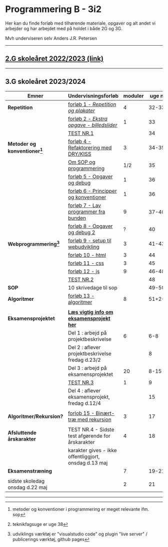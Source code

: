 # Programmering B - 3i2

Her kan du finde forløb med tilhørende materiale, opgaver og alt andet vi arbejder og har arbejdet med på holdet i både 2G og 3G.

Mvh underviseren selv Anders J.R. Petersen

---

## [2.G skoleåret 2022/2023 (link)](forlob_2i2/README_2i2.md)    

---

## 3.G skoleåret 2023/2024

| Emner                           | Undervisningsforløb                                                                                  | moduler | uge nr.         | måned |
| ------------------------------- | ---------------------------------------------------------------------------------------------------- | ------- | --------------- | ----- |
| **Repetition**                  | [forløb 1 - *Repetition og plakater*](forlob1_repetition/forlob1_rep.md)                             | 4       | 32-33           | aug   |
|                                 | [forløb 2 - *Ekstra opgave - billedslider*](forlob2_slider_extra/forlob2_slider_extra.md)            | 1       | 33              |       |
|                                 | [TEST NR.1](test1/test1.md)                                                                          |         | 34              |       |
| **Metoder og konventioner[^1]** | [forløb 4 - Refaktorering med DRY/KISS](forlob4_metode_dry/forlob4.md)                               | 3       | 34-35           |       |
|                                 | [Om SOP og programmering](forlob5_sop/forlob5_sop.md)                                                | 1/2     | 35              |       |
|                                 | [forløb 5 - Opgaver og debug](forlob5_opgaver_og_debuging/forlob5.md)                                | 1       | 36              | sep   |
|                                 | [forløb 6 - Principper og konventioner](forlob6_designprincipper/forlob6.md)                         | 1       | 36              |       |
|                                 | [forløb 7 - Lav programmer fra bunden](forlob7_programmer_fra_bunden/forlob7.md)                     | 9       | 37-40[^2]       | okt   |
|                                 | [forløb 8 - Opgaver og debug 2](forlob8_opgaver_og_debuging2/forlob8.md)                             | ?       | 40              |       |
| **Webprogrammering[^3]**        | [forløb 9 - setup til webudvikling](forlob9_setup/forlob9.html)                                      | 3       | 41-43           |       |
|                                 | [forløb 10 - html](forlob10_html/forlob10.html)                                                      | 3       | 44              | nov   |
|                                 | [forløb 11 - css](forlob11_css/forlob11.html)                                                        | 3       | 45              |       |
|                                 | [forløb 12 - js](forlob12_js/forlob12.md)                                                            | 9       | 46-48           |       |
|                                 | [TEST NR.2](test2/test2.md)                                                                          |         | 48              |       |
| **SOP**                         | 10 skrivedage til sop                                                                                |         | 49-50           |       |
| **Algoritmer**                  | [forløb 13 - algoritmer](forlob13_algoritmer/forlob13.md)						                     | 8       | 51+2+3          | dec/jan |
|                                 |                                                                                                      |         |                 |       |
| **Eksamensprojektet**           | **[Læs vigtig info om eksamensprojekt her](forlob14_eksamensprojektet/forlob14.md)**                 |         |                 |       |
|                                 | Del 1 : arbejd på projektbeskrivelse                                                                 | 6       | 6-8             | feb   |
|                                 | Del 2 : aflever projektbeskrivelse fredag d.23/2                                                     |         | 8               |       |
|                                 | Del 3 : arbejd på eksamensprojektet                                                                  | 20      | 8-15            | mar/apr |
|                                 | [TEST NR.3](/test3/test3.md)                                                                         | 1       | 9               |       |
|                                 | Del 4 : aflever eksamensprojekt, fredag d.12/4                                                       |         | 15              |       |
|                                 |                                                                                                      |         |                 |       |
| **Algoritmer/Rekursion?**       | [forlob 15 - Binært-træ med rekursion](/forlob15_rekursion/forlob15.md)                              | 3       | 17              |       |
|                                 |                                                                                                      |         |                 |       |
| **Afsluttende årskarakter**     | TEST NR.4 - Sidste test afgørende for årskarakter                                                    | 4       | 18              | maj   |
|                                 | karakter gives - ikke offentliggjort, onsdag d.13 maj                                                |         |                 |       |
| **Eksamenstræning**             |                                                                                                      | 7       | 19-21           |       |
|                                 |                                                                                                      |         |                 |       |
| sidste skoledag onsdag d.22 maj |                                                                                                      | 2       | 21              |       |

[^1]: metoder og konventioner i programmering er meget relevante ifm. sop
[^2]: teknikfagsuge er uge 38
[^3]: udviklings værktøj er "visualstudio code" og  plugin "live server" / publicerings værktøj, github pages

---




